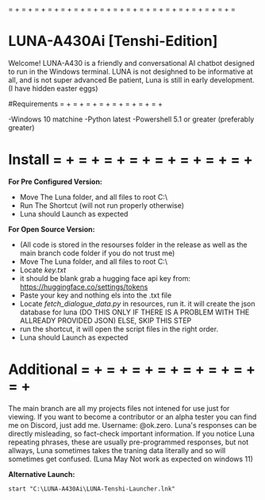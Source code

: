 = + = + = + = + = + = + = + = + = + = + = + = + = + = + = + = + = + =
# LUNA-A430Ai [Tenshi-Edition]

Welcome! LUNA-A430 is a friendly and conversational AI chatbot designed to run in the Windows terminal. LUNA is not desighned to be informative at all, and is not super advanced Be patient, Luna is still in early development. (I have hidden easter eggs)

#Requirements = + = + = + = + = + = + = + = + 

-Windows 10 matchine 
-Python latest 
-Powershell 5.1 or greater (preferably greater)

# Install = + = + = + = + = + = + = + = + 

**For Pre Configured Version:**
- Move The Luna folder, and all files to root C:\
- Run The Shortcut (will not run properly otherwise)
- Luna should Launch as expected

**For Open Source Version:**
- (All code is stored in the resourses folder in the release as well as the main branch code folder if you do not trust me)
- Move The Luna folder, and all files to root C:\
- Locate *key.txt*
- it should be blank grab a hugging face api key from: https://huggingface.co/settings/tokens
- Paste your key and nothing els into the .txt file
- Locate *fetch_dialogue_data.py* in resources, run it. it will create the json database for luna (DO THIS ONLY IF THERE IS A PROBLEM WITH THE ALLREADY PROVIDED JSON) ELSE, SKIP THIS STEP
- run the shortcut, it will open the script files in the right order. 
- Luna should Launch as expected

  
# Additional = + = + = + = + = + = + = + = + 
The main branch are all my projects files not intened for use just for viewing. If you want to become a contributor or an alpha tester you can find me on Discord, just add me. Username: @ok.zero. Luna's responses can be directly misleading, so fact-check important information. If you notice Luna repeating phrases, these are usually pre-programmed responses, but not allways, Luna sometimes takes the traning data literally and so will sometimes get confused. (Luna May Not work as expected on windows 11)

**Alternative Launch:**

```start "C:\LUNA-A430Ai\LUNA-Tenshi-Launcher.lnk" ```
